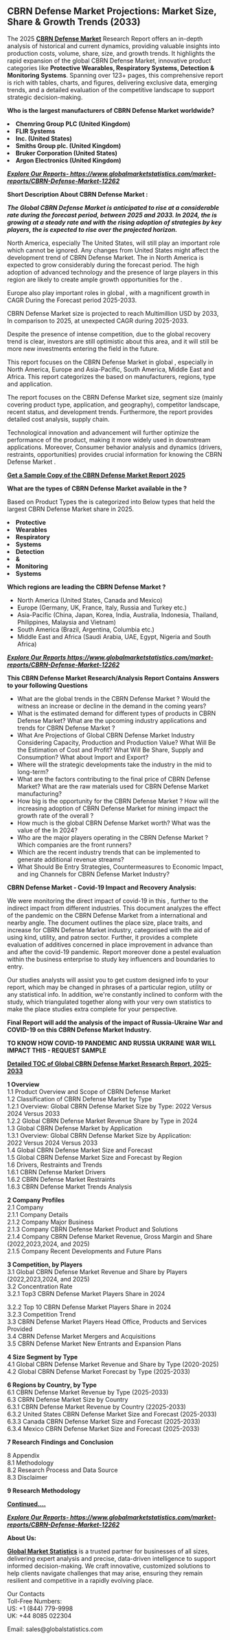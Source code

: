 <h2>CBRN Defense Market Projections: Market Size, Share & Growth Trends (2033)</h2><p>The 2025 <strong><a href="https://www.globalmarketstatistics.com/market-reports/CBRN-Defense-Market-12262">CBRN Defense Market</a></strong> Research Report offers an in-depth analysis of historical and current dynamics, providing valuable insights into production costs, volume, share, size, and growth trends. It highlights the rapid expansion of the global CBRN Defense Market, innovative product categories like <strong>Protective Wearables, Respiratory Systems, Detection & Monitoring Systems</strong>. Spanning over 123+ pages, this comprehensive report is rich with tables, charts, and figures, delivering exclusive data, emerging trends, and a detailed evaluation of the competitive landscape to support strategic decision-making.</p><p><strong>Who is the largest manufacturers of CBRN Defense Market worldwide?</strong></p><p><strong><li>Chemring Group PLC (United Kingdom)<li>FLIR Systems<li>Inc. (United States)<li>Smiths Group plc. (United Kingdom)<li>Bruker Corporation (United States)<li>Argon Electronics (United Kingdom)</strong></p><p><strong><em><a href="https://www.globalmarketstatistics.com/market-reports/CBRN-Defense-Market-12262">Explore Our Reports-&nbsp;https://www.globalmarketstatistics.com/market-reports/CBRN-Defense-Market-12262</a></em></strong></p><p><strong>Short Description About CBRN Defense Market :</strong></p><p><strong><em>The Global CBRN Defense Market is anticipated to rise at a considerable rate during the forecast period, between 2025 and 2033. In 2024, the is growing at a steady rate and with the rising adoption of strategies by key players, the is expected to rise over the projected horizon.</em></strong></p><p>North America, especially The United States, will still play an important role which cannot be ignored. Any changes from United States might affect the development trend of CBRN Defense Market. The in North America is expected to grow considerably during the forecast period. The high adoption of advanced technology and the presence of large players in this region are likely to create ample growth opportunities for the .</p><p>Europe also play important roles in global , with a magnificent growth in CAGR During the Forecast period 2025-2033.</p><p>CBRN Defense Market size is projected to reach Multimillion USD by 2033, In comparison to 2025, at unexpected CAGR during 2025-2033.</p><p>Despite the presence of intense competition, due to the global recovery trend is clear, investors are still optimistic about this area, and it will still be more new investments entering the field in the future.</p><p>This report focuses on the CBRN Defense Market in global , especially in North America, Europe and Asia-Pacific, South America, Middle East and Africa. This report categorizes the based on manufacturers, regions, type and application.</p><p>The report focuses on the CBRN Defense Market size, segment size (mainly covering product type, application, and geography), competitor landscape, recent status, and development trends. Furthermore, the report provides detailed cost analysis, supply chain.</p><p>Technological innovation and advancement will further optimize the performance of the product, making it more widely used in downstream applications. Moreover, Consumer behavior analysis and dynamics (drivers, restraints, opportunities) provides crucial information for knowing the CBRN Defense Market .</p><p><strong><a href="https://www.globalmarketstatistics.com/market-reports/CBRN-Defense-Market-12262">Get a Sample Copy of the CBRN Defense Market Report 2025</a></strong></p><p><strong>What are the types of CBRN Defense Market available in the ?</strong></p><p>Based on Product Types the is categorized into Below types that held the largest CBRN Defense Market share in 2025.</p><p><strong><li>Protective<li>Wearables<li>Respiratory<li>Systems<li>Detection<li>&<li>Monitoring<li>Systems</strong></p><p><strong>Which regions are leading the CBRN Defense Market ?</strong></p><ul><li>North America (United States, Canada and Mexico)</li><li>Europe (Germany, UK, France, Italy, Russia and Turkey etc.)</li><li>Asia-Pacific (China, Japan, Korea, India, Australia, Indonesia, Thailand, Philippines, Malaysia and Vietnam)</li><li>South America (Brazil, Argentina, Columbia etc.)</li><li>Middle East and Africa (Saudi Arabia, UAE, Egypt, Nigeria and South Africa)</li></ul><p><strong><em><a href="https://www.globalmarketstatistics.com/market-reports/CBRN-Defense-Market-12262">Explore Our Reports https://www.globalmarketstatistics.com/market-reports/CBRN-Defense-Market-12262</a></em></strong></p><p><strong>This CBRN Defense Market Research/Analysis Report Contains Answers to your following Questions</strong></p><ul><li>What are the global trends in the CBRN Defense Market ? Would the witness an increase or decline in the demand in the coming years?</li><li>What is the estimated demand for different types of products in CBRN Defense Market? What are the upcoming industry applications and trends for CBRN Defense Market ?</li><li>What Are Projections of Global CBRN Defense Market Industry Considering Capacity, Production and Production Value? What Will Be the Estimation of Cost and Profit? What Will Be Share, Supply and Consumption? What about Import and Export?</li><li>Where will the strategic developments take the industry in the mid to long-term?</li><li>What are the factors contributing to the final price of CBRN Defense Market? What are the raw materials used for CBRN Defense Market manufacturing?</li><li>How big is the opportunity for the CBRN Defense Market ? How will the increasing adoption of CBRN Defense Market for mining impact the growth rate of the overall ?</li><li>How much is the global CBRN Defense Market worth? What was the value of the In 2024?</li><li>Who are the major players operating in the CBRN Defense Market ? Which companies are the front runners?</li><li>Which are the recent industry trends that can be implemented to generate additional revenue streams?</li><li>What Should Be Entry Strategies, Countermeasures to Economic Impact, and ing Channels for CBRN Defense Market Industry?</li></ul><p><strong>CBRN Defense Market - Covid-19 Impact and Recovery Analysis:</strong></p><p>We were monitoring the direct impact of covid-19 in this , further to the indirect impact from different industries. This document analyzes the effect of the pandemic on the CBRN Defense Market from a international and nearby angle. The document outlines the place size, place traits, and increase for CBRN Defense Market industry, categorised with the aid of using kind, utility, and patron sector. Further, it provides a complete evaluation of additives concerned in place improvement in advance than and after the covid-19 pandemic. Report moreover done a pestel evaluation within the business enterprise to study key influencers and boundaries to entry.</p><p>Our studies analysts will assist you to get custom designed info to your report, which may be changed in phrases of a particular region, utility or any statistical info. In addition, we're constantly inclined to conform with the study, which triangulated together along with your very own statistics to make the place studies extra complete for your perspective.</p><p><strong>Final Report will add the analysis of the impact of Russia-Ukraine War and COVID-19 on this CBRN Defense Market Industry.</strong></p><p><strong>TO KNOW HOW COVID-19 PANDEMIC AND RUSSIA UKRAINE WAR WILL IMPACT THIS - REQUEST SAMPLE</strong></p><p><strong><a href="https://www.globalmarketstatistics.com/market-reports/CBRN-Defense-Market-12262">Detailed TOC of Global CBRN Defense Market Research Report, 2025-2033</a></strong></p><p><strong>1 Overview</strong><br /> 1.1 Product Overview and Scope of CBRN Defense Market<br /> 1.2 Classification of CBRN Defense Market by Type<br /> 1.2.1 Overview: Global CBRN Defense Market Size by Type: 2022 Versus 2024 Versus 2033<br /> 1.2.2 Global CBRN Defense Market Revenue Share by Type in 2024<br /> 1.3 Global CBRN Defense Market by Application<br /> 1.3.1 Overview: Global CBRN Defense Market Size by Application: 2022&nbsp;Versus 2024 Versus 2033<br /> 1.4 Global CBRN Defense Market Size and Forecast<br /> 1.5 Global CBRN Defense Market Size and Forecast by Region<br /> 1.6 Drivers, Restraints and Trends<br /> 1.6.1 CBRN Defense Market Drivers<br /> 1.6.2 CBRN Defense Market Restraints<br /> 1.6.3 CBRN Defense Market Trends Analysis</p><p><strong>2 Company Profiles</strong><br /> 2.1 Company<br /> 2.1.1 Company Details<br /> 2.1.2 Company Major Business<br /> 2.1.3 Company CBRN Defense Market Product and Solutions<br /> 2.1.4 Company CBRN Defense Market Revenue, Gross Margin and Share (2022,2023,2024, and 2025)<br /> 2.1.5 Company Recent Developments and Future Plans</p><p><strong>3 Competition, by Players</strong><br /> 3.1 Global CBRN Defense Market Revenue and Share by Players (2022,2023,2024, and 2025)<br /> 3.2 Concentration Rate<br /> 3.2.1 Top3 CBRN Defense Market Players Share in 2024</p><p>3.2.2 Top 10 CBRN Defense Market Players Share in 2024<br /> 3.2.3 Competition Trend<br /> 3.3 CBRN Defense Market Players Head Office, Products and Services Provided<br /> 3.4 CBRN Defense Market Mergers and Acquisitions<br /> 3.5 CBRN Defense Market New Entrants and Expansion Plans</p><p><strong>4 Size Segment by Type</strong><br /> 4.1 Global CBRN Defense Market Revenue and Share by Type (2020-2025)<br /> 4.2 Global CBRN Defense Market Forecast by Type (2025-2033)</p><p><strong>6 Regions by Country, by Type</strong><br /> 6.1 CBRN Defense Market Revenue by Type (2025-2033)<br /> 6.3 CBRN Defense Market Size by Country<br /> 6.3.1 CBRN Defense Market Revenue by Country (22025-2033)<br /> 6.3.2 United States CBRN Defense Market Size and Forecast (2025-2033)<br /> 6.3.3 Canada CBRN Defense Market Size and Forecast (2025-2033)<br /> 6.3.4 Mexico CBRN Defense Market Size and Forecast (2025-2033)</p><p><strong>7 Research Findings and Conclusion</strong></p><p>8 Appendix<br /> 8.1 Methodology<br /> 8.2 Research Process and Data Source<br /> 8.3 Disclaimer</p><p><strong>9 Research Methodology</strong></p><p><strong><a href="https://www.globalmarketstatistics.com/market-reports/CBRN-Defense-Market-12262">Continued&hellip;.</a></strong></p><p><strong><em><a href="https://www.globalmarketstatistics.com/market-reports/CBRN-Defense-Market-12262">Explore Our Reports-&nbsp;https://www.globalmarketstatistics.com/market-reports/CBRN-Defense-Market-12262</a></em></strong></p><p><strong>About Us:</strong></p><p><strong><a href="https://www.globalmarketstatistics.com/">Global Market Statistics</a></strong> is a trusted partner for businesses of all sizes, delivering expert analysis and precise, data-driven intelligence to support informed decision-making. We craft innovative, customized solutions to help clients navigate challenges that may arise, ensuring they remain resilient and competitive in a rapidly evolving place.</p><p>Our Contacts<br /> Toll-Free Numbers:<br /> US: +1 (844) 779-9998<br /> UK: +44 8085 022304</p><p>Email: sales@globalstatistics.com</p>

